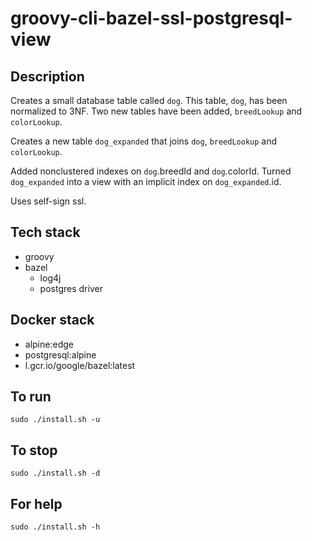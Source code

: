 # groovy-cli-bazel-ssl-postgresql-view

## Description
Creates a small database table
called `dog`. This table, `dog`, has been normalized to 3NF.
Two new tables have been added, `breedLookup` and `colorLookup`.

Creates a new table `dog_expanded` that joins
`dog`, `breedLookup` and `colorLookup`.

Added nonclustered indexes on
`dog`.breedId and `dog`.colorId. Turned `dog_expanded` into a view with an implicit index on `dog_expanded`.id.

Uses self-sign ssl.

## Tech stack
- groovy
- bazel
  - log4j
  - postgres driver

## Docker stack
- alpine:edge
- postgresql:alpine
- l.gcr.io/google/bazel:latest

## To run
`sudo ./install.sh -u`

## To stop
`sudo ./install.sh -d`

## For help
`sudo ./install.sh -h`
